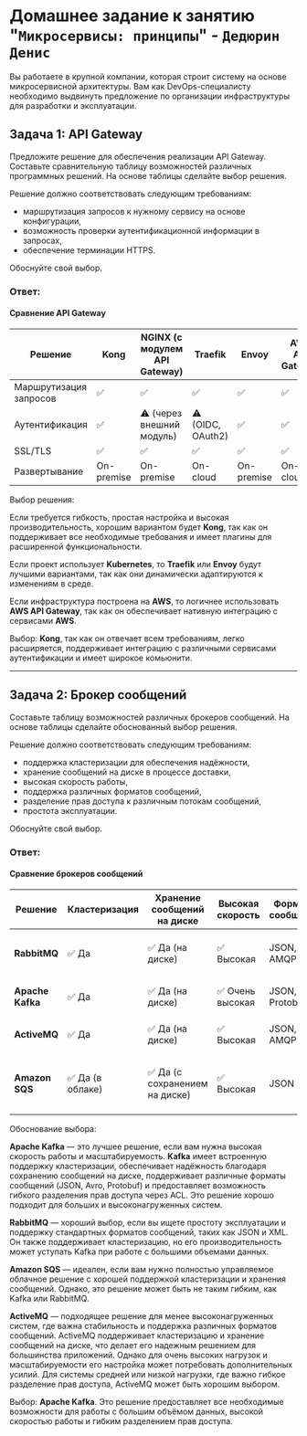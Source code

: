 
# Домашнее задание к занятию "`Микросервисы: принципы`" - `Дедюрин Денис`

Вы работаете в крупной компании, которая строит систему на основе микросервисной архитектуры.
Вам как DevOps-специалисту необходимо выдвинуть предложение по организации инфраструктуры для разработки и эксплуатации.

## Задача 1: API Gateway 

Предложите решение для обеспечения реализации API Gateway. Составьте сравнительную таблицу возможностей различных программных решений. На основе таблицы сделайте выбор решения.

Решение должно соответствовать следующим требованиям:
- маршрутизация запросов к нужному сервису на основе конфигурации,
- возможность проверки аутентификационной информации в запросах,
- обеспечение терминации HTTPS.

Обоснуйте свой выбор.

### Ответ:

#### Сравнение API Gateway

| Решение         | Kong       | NGINX (с модулем API Gateway) | Traefik    | Envoy      | AWS API Gateway | KrakenD    |
|----------------|-----------|-----------------------------|------------|------------|-----------------|------------|
| Маршрутизация запросов | ✅ | ✅ | ✅ | ✅ | ✅ | ✅ |
| Аутентификация | ✅ | ⚠️ (через внешний модуль) | ⚠️ (OIDC, OAuth2) | ✅ | ✅ | ✅ |
| SSL/TLS        | ✅ | ✅ | ✅ | ✅ | ✅ | ✅ |
| Развертывание  | On-premise | On-premise | On-cloud | On-premise | On-cloud | On-premise |

Выбор решения:

Если требуется гибкость, простая настройка и высокая производительность, хорошим вариантом будет **Kong**, так как он поддерживает все необходимые требования и имеет плагины для расширенной функциональности.

Если проект использует **Kubernetes**, то **Traefik** или **Envoy** будут лучшими вариантами, так как они динамически адаптируются к изменениям в среде.

Если инфраструктура построена на **AWS**, то логичнее использовать **AWS API Gateway**, так как он обеспечивает нативную интеграцию с сервисами **AWS**.

Выбор: **Kong**, так как он отвечает всем требованиям, легко расширяется, поддерживает интеграцию с различными сервисами аутентификации и имеет широкое комьюнити.

---
## Задача 2: Брокер сообщений

Составьте таблицу возможностей различных брокеров сообщений. На основе таблицы сделайте обоснованный выбор решения.

Решение должно соответствовать следующим требованиям:
- поддержка кластеризации для обеспечения надёжности,
- хранение сообщений на диске в процессе доставки,
- высокая скорость работы,
- поддержка различных форматов сообщений,
- разделение прав доступа к различным потокам сообщений,
- простота эксплуатации.

Обоснуйте свой выбор.

### Ответ:

#### Сравнение брокеров сообщений

| Решение            | Кластеризация | Хранение сообщений на диске | Высокая скорость | Форматы сообщений | Разделение прав доступа | Простота эксплуатации |
|-------------------|---------------|-----------------------------|------------------|--------------------|-------------------------|-----------------------|
| **RabbitMQ**      | ✅ Да          | ✅ Да (на диске)             | ✅ Высокая        | JSON, XML, AMQP    | ✅ Да (с использованием RBAC) | ✅ Простая настройка, хорошая документация |
| **Apache Kafka**  | ✅ Да          | ✅ Да (на диске)             | ✅ Очень высокая  | JSON, Avro, Protobuf | ✅ Да (с использованием ACL) | ✅ Хорошая масштабируемость, требует настройки |
| **ActiveMQ**      | ✅ Да          | ✅ Да (на диске)             | ✅ Высокая        | JSON, XML, AMQP    | ✅ Да (с использованием ACL) | ⚠️ Требует больше ресурсов для масштабирования |
| **Amazon SQS**    | ✅ Да (в облаке) | ✅ Да (с сохранением на диске) | ✅ Высокая        | JSON               | ✅ Да (с использованием IAM) | ✅ Простота эксплуатации, полностью управляемое решение |

Обоснование выбора:

**Apache Kafka** — это лучшее решение, если вам нужна высокая скорость работы и масштабируемость. **Kafka** имеет встроенную поддержку кластеризации, обеспечивает надёжность благодаря сохранению сообщений на диске, поддерживает различные форматы сообщений (JSON, Avro, Protobuf) и предоставляет возможность гибкого разделения прав доступа через ACL. Это решение хорошо подходит для больших и высоконагруженных систем.

**RabbitMQ** — хороший выбор, если вы ищете простоту эксплуатации и поддержку стандартных форматов сообщений, таких как JSON и XML. Он также поддерживает кластеризацию, но его производительность может уступать Kafka при работе с большими объемами данных.

**Amazon SQS** — идеален, если вам нужно полностью управляемое облачное решение с хорошей поддержкой кластеризации и хранения сообщений. Однако, это решение может быть не таким гибким, как Kafka или RabbitMQ.

**ActiveMQ** — подходящее решение для менее высоконагруженных систем, где важна стабильность и поддержка различных форматов сообщений. ActiveMQ поддерживает кластеризацию и хранение сообщений на диске, что делает его надежным решением для большинства приложений. Однако для очень высоких нагрузок и масштабируемости его настройка может потребовать дополнительных усилий. Для системы средней или низкой нагрузки, где важно гибкое разделение прав доступа, ActiveMQ может быть хорошим выбором.

Выбор: **Apache Kafka**. Это решение предоставляет все необходимые возможности для работы с большим объёмом данных, высокой скоростью работы и гибким разделением прав доступа.
